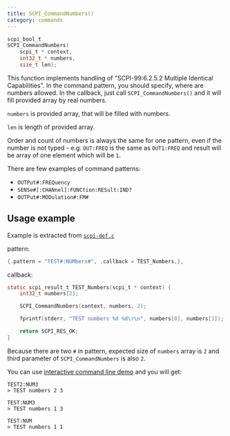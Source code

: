 ```yaml
---
title: SCPI_CommandNumbers()
category: commands
---
```


```c
scpi_bool_t
SCPI_CommandNumbers(
    scpi_t * context,
    int32_t * numbers,
    size_t len);
```


This function implements handling of "SCPI-99:6.2.5.2 Multiple Identical Capabilities". In the command pattern, you should specify, where are numbers allowed. In the callback, just call `SCPI_CommandNumbers()` and it will fill provided array by real numbers.

`numbers` is provided array, that will be filled with numbers.

`len` is length of provided array.

Order and count of numbers is always the same for one pattern, even if the number is not typed - e.g. `OUT:FREQ` is the same as `OUT1:FREQ` and result will be array of one element which will be `1`.

There are few examples of command patterns:

- `OUTPut#:FREQuency`
- `SENSe#[:CHANnel]:FUNCtion:RESult:IND?`
- `OUTPut#:MODulation#:FM#`

Usage example
---
Example is extracted from [`scpi-def.c`](https://github.com/j123b567/scpi-parser/blob/master/examples/common/scpi-def.c)

pattern:

~~~~c
{.pattern = "TEST#:NUMbers#", .callback = TEST_Numbers,},
~~~~

callback:

~~~~c
static scpi_result_t TEST_Numbers(scpi_t * context) {
    int32_t numbers[2];

    SCPI_CommandNumbers(context, numbers, 2);

    fprintf(stderr, "TEST numbers %d %d\r\n", numbers[0], numbers[1]);

    return SCPI_RES_OK;
}
~~~~

Because there are two `#` in pattern, expected size of `numbers` array is `2` and third parameter of `SCPI_CommandNumbers` is also `2`.

You can use [interactive command line demo](https://github.com/j123b567/scpi-parser/tree/master/examples/test-interactive) and you will get:

~~~~
TEST2:NUM3
> TEST numbers 2 3

TEST:NUM3
> TEST numbers 1 3

TEST:NUM
> TEST numbers 1 1
~~~~

